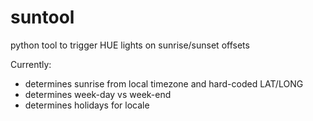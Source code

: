 # suntool
python tool to trigger HUE lights on sunrise/sunset offsets


Currently:
 * determines sunrise from local timezone and hard-coded LAT/LONG
 * determines week-day vs week-end
 * determines holidays for locale



